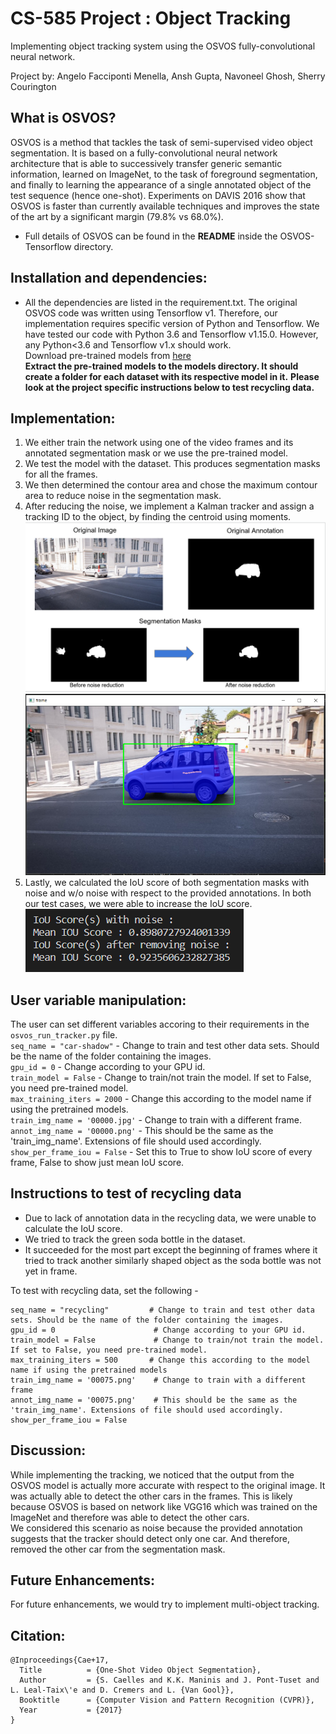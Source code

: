 # CS-585 Project : Object Tracking
Implementing object tracking system using the OSVOS fully-convolutional neural network.

Project by: Angelo Facciponti Menella, Ansh Gupta, Navoneel Ghosh, Sherry Courington

## What is OSVOS?
OSVOS is a method that tackles the task of semi-supervised video object segmentation. It is based on a fully-convolutional neural network architecture that is able to successively transfer generic semantic information, learned on ImageNet, to the task of foreground segmentation, and finally to learning the appearance of a single annotated object of the test sequence (hence one-shot). Experiments on DAVIS 2016 show that OSVOS is faster than currently available techniques and improves the state of the art by a significant margin (79.8% vs 68.0%).

- Full details of OSVOS can be found in the **README** inside the OSVOS-Tensorflow directory.

## Installation and dependencies:
- All the dependencies are listed in the requirement.txt. The original OSVOS code was written using Tensorflow v1. 
Therefore, our implementation requires specific version of Python and Tensorflow. We have tested our code with Python 3.6 and Tensorflow v1.15.0. However, any Python<3.6 and Tensorflow v1.x should work.  
Download pre-trained models from [here](https://drive.google.com/file/d/1KWlQAV8Ss17gXamHzPi-qmF5QVE8bJ-u/view?usp=sharing)             
**Extract the pre-trained models to the models directory. It should create a folder for each dataset with its respective model in it.**
**Please look at the project specific instructions below to test recycling data.**    

## Implementation:
1. We either train the network using one of the video frames and its annotated segmentation mask or we use the pre-trained model.
2. We test the model with the dataset. This produces segmentation masks for all the frames.
3. We then determined the contour area and chose the maximum contour area to reduce noise in the segmentation mask.
4. After reducing the noise, we implement a Kalman tracker and assign a tracking ID to the object, by finding the centroid using moments.
![SEGMENTATION](OSVOS-TensorFlow/doc/Segmentation.PNG)
![TRACKING](OSVOS-TensorFlow/doc/tracking.PNG)
5. Lastly, we calculated the IoU score of both segmentation masks with noise and w/o noise with respect to the provided annotations. In both our test cases, we were able to increase the IoU score.    
![IOU](OSVOS-TensorFlow/doc/IoUScore.PNG)

## User variable manipulation:
The user can set different variables accoring to their requirements in the ```osvos_run_tracker.py``` file.   
```seq_name = "car-shadow"```         - Change to train and test other data sets. Should be the name of the folder containing the images.   
```gpu_id = 0```                      - Change according to your GPU id.   
```train_model = False```             - Change to train/not train the model. If set to False, you need pre-trained model.   
```max_training_iters = 2000```       - Change this according to the model name if using the pretrained models.   
```train_img_name = '00000.jpg'```    - Change to train with a different frame.   
```annot_img_name = '00000.png'```    - This should be the same as the 'train_img_name'. Extensions of file should used accordingly.   
```show_per_frame_iou = False```       - Set this to True to show IoU score of every frame, False to show just mean IoU score.   

## Instructions to test of recycling data
- Due to lack of annotation data in the recycling data, we were unable to calculate the IoU score.    
- We tried to track the green soda bottle in the dataset.    
- It succeeded for the most part except the beginning of frames where it tried to track another similarly shaped object as the soda bottle was not yet in frame.     
        
To test with recycling data, set the following - 
```
seq_name = "recycling"         # Change to train and test other data sets. Should be the name of the folder containing the images.      
gpu_id = 0                      # Change according to your GPU id.               
train_model = False             # Change to train/not train the model. If set to False, you need pre-trained model.            
max_training_iters = 500       # Change this according to the model name if using the pretrained models              
train_img_name = '00075.png'    # Change to train with a different frame               
annot_img_name = '00075.png'    # This should be the same as the 'train_img_name'. Extensions of file should used accordingly.             
show_per_frame_iou = False 
```


## Discussion:
While implementing the tracking, we noticed that the output from the OSVOS model is actually more accurate with respect to the original image. It was actually able to detect the other cars in the frames. This is likely because OSVOS is based on network like VGG16 which was trained on the ImageNet and therefore was able to detect the other cars.   
We considered this scenario as noise because the provided annotation suggests that the tracker should detect only one car. And therefore, removed the other car from the segmentation mask.

## Future Enhancements:
For future enhancements, we would try to implement multi-object tracking.

## Citation:
	@Inproceedings{Cae+17,
	  Title          = {One-Shot Video Object Segmentation},
	  Author         = {S. Caelles and K.K. Maninis and J. Pont-Tuset and L. Leal-Taix\'e and D. Cremers and L. {Van Gool}},
	  Booktitle      = {Computer Vision and Pattern Recognition (CVPR)},
	  Year           = {2017}
	}